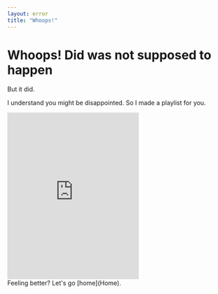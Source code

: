 ```yaml
---
layout: error
title: "Whoops!"
---
```


# Whoops! Did was not supposed to happen
But it did.

I understand you might be disappointed. So I made a playlist for you.

<iframe src="https://open.spotify.com/embed/playlist/3lJa3icpNguPnlLN6NRs9O" width="300" height="380" frameborder="0" allowtransparency="true" allow="encrypted-media"></iframe>
<br>
Feeling better? Let's go [home](Home).
